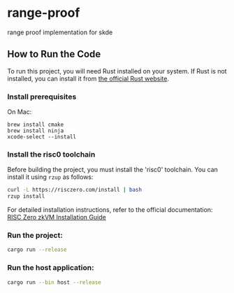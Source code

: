 # range-proof
range proof implementation for skde

## How to Run the Code
To run this project, you will need Rust installed on your system. If Rust is not installed, you can install it from [the official Rust website](https://rust-lang.org).

### Install prerequisites
On Mac:
```
brew install cmake
brew install ninja
xcode-select --install
```

### Install the risc0 toolchain
Before building the project, you must install the 'risc0' toolchain. You can install it using `rzup` as follows:
```bash
curl -L https://risczero.com/install | bash
rzup install
```
For detailed installation instructions, refer to the official documentation: [RISC Zero zkVM Installation Guide](https://dev.risczero.com/api/zkvm/install)

### Run the project:
```bash
cargo run --release
```

### Run the host application:
```bash
cargo run --bin host --release
